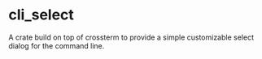# cli_select

A crate build on top of crossterm to provide a simple customizable select dialog for the command line.
